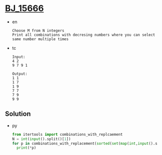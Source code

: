 # [BJ_15666](https://acmicpc.net/problem/15666)

* en

  ```en
  Choose M from N integers
  Print all combinations with decresing numbers where you can select same number multiple times
  ```

* tc

  ```tc
  Input:
  4 2
  9 7 9 1

  Output:
  1 1
  1 7
  1 9
  7 7
  7 9
  9 9
  ```

## Solution

* py

  ```py
  from itertools import combinations_with_replcaement
  N = int(input().split()[1])
  for p in combinations_with_replacement(sorted(set(map(int,input().split()))), N):
    print(*p)
  ```
